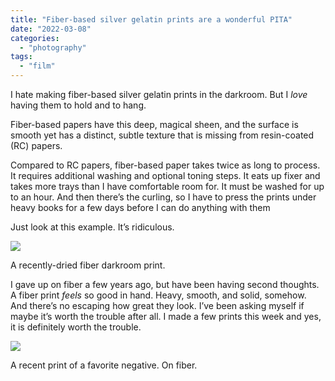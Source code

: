 ```yaml
---
title: "Fiber-based silver gelatin prints are a wonderful PITA"
date: "2022-03-08"
categories:
  - "photography"
tags:
  - "film"
---
```


I hate making fiber-based silver gelatin prints in the darkroom. But I _love_ having them to hold and to hang.

Fiber-based papers have this deep, magical sheen, and the surface is smooth yet has a distinct, subtle texture that is missing from resin-coated (RC) papers.

Compared to RC papers, fiber-based paper takes twice as long to process. It requires additional washing and optional toning steps. It eats up fixer and takes more trays than I have comfortable room for. It must be washed for up to an hour. And then there’s the curling, so I have to press the prints under heavy books for a few days before I can do anything with them

Just look at this example. It’s ridiculous.

![](/img/2022/IMG_0870-768x579.jpeg)

A recently-dried fiber darkroom print.

I gave up on fiber a few years ago, but have been having second thoughts. A fiber print _feels_ so good in hand. Heavy, smooth, and solid, somehow. And there’s no escaping how great they look. I’ve been asking myself if maybe it’s worth the trouble after all. I made a few prints this week and yes, it is definitely worth the trouble.

![](/img/2022/IMG_0872-1024x768.jpeg)

A recent print of a favorite negative. On fiber.
